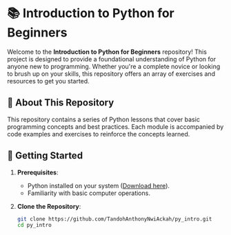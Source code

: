 # 📚 Introduction to Python for Beginners
Welcome to the **Introduction to Python for Beginners** repository! This project is designed to provide a foundational understanding of Python for anyone new to programming. Whether you're a complete novice or looking to brush up on your skills, this repository offers an array of exercises and resources to get you started.

## 📘 About This Repository

This repository contains a series of Python lessons 
that cover basic programming concepts 
and best practices.
Each module is accompanied by code
examples and exercises to reinforce the 
concepts learned. 

## 🚀 Getting Started

1. **Prerequisites**:  
   - Python installed on your system ([Download here](https://www.python.org/downloads/)).
   - Familiarity with basic computer operations.

2. **Clone the Repository**:
   ```bash
   git clone https://github.com/TandohAnthonyNwiAckah/py_intro.git
   cd py_intro

